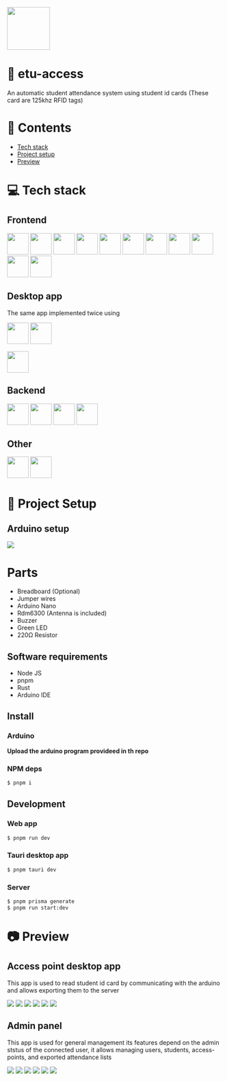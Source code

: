 <img height="100px" width="100px" src="https://github.com/devlotfi/etu-access/blob/main/github-assets/logo.svg">

# 📜 etu-access

An automatic student attendance system using student id cards (These card are 125khz RFID tags)

# 📌 Contents

- [Tech stack](#-tech-stack)
- [Project setup](#-project-setup)
- [Preview](#-preview)

# 💻 Tech stack

## Frontend

<p float="left">
  <img height="50px" src="https://github.com/devlotfi/stack-icons/blob/main/icons/html.svg">
  <img height="50px" src="https://github.com/devlotfi/stack-icons/blob/main/icons/css.svg">
  <img height="50px" src="https://github.com/devlotfi/stack-icons/blob/main/icons/ts.svg">
  <img height="50px" src="https://github.com/devlotfi/stack-icons/blob/main/icons/tailwind.svg">
  <img height="50px" src="https://github.com/devlotfi/stack-icons/blob/main/icons/react.svg">
  <img height="50px" src="https://github.com/devlotfi/stack-icons/blob/main/icons/fontawesome.svg">
  <img height="50px" src="https://github.com/devlotfi/stack-icons/blob/main/icons/formik.svg">
  <img height="50px" src="https://github.com/devlotfi/stack-icons/blob/main/icons/nextui.svg">
  <img height="50px" src="https://github.com/devlotfi/stack-icons/blob/main/icons/reactquery.svg">
  <img height="50px" src="https://github.com/devlotfi/stack-icons/blob/main/icons/react-router.svg">
  <img height="50px" src="https://github.com/devlotfi/stack-icons/blob/main/icons/vite.svg">
</p>

## Desktop app
The same app implemented twice using

<p float="left">
  <img height="50px" src="https://github.com/devlotfi/stack-icons/blob/main/icons/tauri.svg">
  <img height="50px" src="https://github.com/devlotfi/stack-icons/blob/main/icons/rust.svg">
</p>
<p float="left">
  <img height="50px" src="https://github.com/devlotfi/stack-icons/blob/main/icons/electron.svg">
</p>

## Backend

<p float="left">
  <img height="50px" src="https://github.com/devlotfi/stack-icons/blob/main/icons/nodejs.svg">
  <img height="50px" src="https://github.com/devlotfi/stack-icons/blob/main/icons/nestjs.svg">
  <img height="50px" src="https://github.com/devlotfi/stack-icons/blob/main/icons/prisma.svg">
  <img height="50px" src="https://github.com/devlotfi/stack-icons/blob/main/icons/postgres.svg">
</p>

## Other

<p float="left">
  <img height="50px" src="https://github.com/devlotfi/stack-icons/blob/main/icons/jwt.svg">
  <img height="50px" src="https://github.com/devlotfi/stack-icons/blob/main/icons/arduino.svg">
</p>

# 📂 Project Setup

## Arduino setup

<img src="https://github.com/devlotfi/etu-access/blob/main/github-assets/arduino-setup.png">

# Parts

- Breadboard (Optional)
- Jumper wires
- Arduino Nano
- Rdm6300 (Antenna is included)
- Buzzer
- Green LED
- 220Ω Resistor

## Software requirements

- Node JS
- pnpm
- Rust
- Arduino IDE

## Install

### Arduino

**Upload the arduino program provideed in th repo**

### NPM deps

```bash
$ pnpm i
```

## Development

### Web app

```bash
$ pnpm run dev
```

### Tauri desktop app

```bash
$ pnpm tauri dev
```

### Server

```bash
$ pnpm prisma generate
$ pnpm run start:dev
```

# 📷 Preview

## Access point desktop app

This app is used to read student id card by communicating with the arduino and allows exporting them to the server

<img src="https://github.com/devlotfi/etu-access/blob/main/github-assets/access-point/preview-1.png">
<img src="https://github.com/devlotfi/etu-access/blob/main/github-assets/access-point/preview-2.png">
<img src="https://github.com/devlotfi/etu-access/blob/main/github-assets/access-point/preview-3.png">
<img src="https://github.com/devlotfi/etu-access/blob/main/github-assets/access-point/preview-4.png">
<img src="https://github.com/devlotfi/etu-access/blob/main/github-assets/access-point/preview-5.png">
<img src="https://github.com/devlotfi/etu-access/blob/main/github-assets/access-point/preview-6.png">

## Admin panel

This app is used for general management its features depend on the admin ststus of the connected user, it allows managing users, students, access-points, and exported attendance lists

<img src="https://github.com/devlotfi/etu-access/blob/main/github-assets/admin-panel/preview-1.png">
<img src="https://github.com/devlotfi/etu-access/blob/main/github-assets/admin-panel/preview-2.png">
<img src="https://github.com/devlotfi/etu-access/blob/main/github-assets/admin-panel/preview-3.png">
<img src="https://github.com/devlotfi/etu-access/blob/main/github-assets/admin-panel/preview-4.png">
<img src="https://github.com/devlotfi/etu-access/blob/main/github-assets/admin-panel/preview-5.png">
<img src="https://github.com/devlotfi/etu-access/blob/main/github-assets/admin-panel/preview-6.png">
